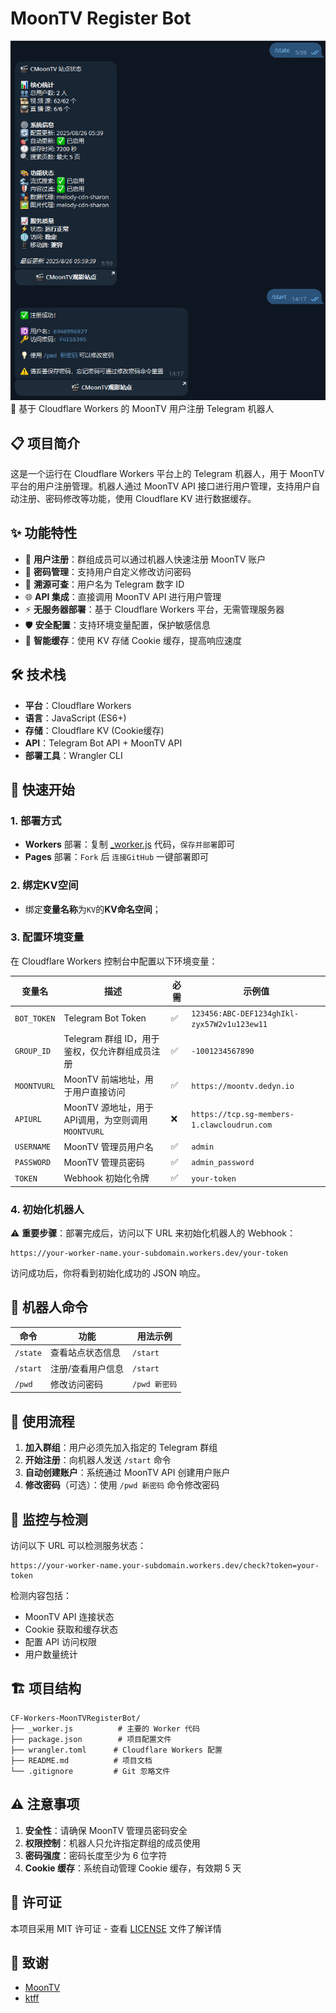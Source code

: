 # MoonTV Register Bot
![bot](./bot.png)
🤖 基于 Cloudflare Workers 的 MoonTV 用户注册 Telegram 机器人

## 📋 项目简介

这是一个运行在 Cloudflare Workers 平台上的 Telegram 机器人，用于 MoonTV 平台的用户注册管理。机器人通过 MoonTV API 接口进行用户管理，支持用户自动注册、密码修改等功能，使用 Cloudflare KV 进行数据缓存。

## ✨ 功能特性

- 🔐 **用户注册**：群组成员可以通过机器人快速注册 MoonTV 账户
- 🔑 **密码管理**：支持用户自定义修改访问密码
- 👥 **溯源可查**：用户名为 Telegram 数字 ID
- 🌐 **API 集成**：直接调用 MoonTV API 进行用户管理
- ⚡ **无服务器部署**：基于 Cloudflare Workers 平台，无需管理服务器
- 🛡️ **安全配置**：支持环境变量配置，保护敏感信息
- 💾 **智能缓存**：使用 KV 存储 Cookie 缓存，提高响应速度

## 🛠️ 技术栈

- **平台**：Cloudflare Workers
- **语言**：JavaScript (ES6+)
- **存储**：Cloudflare KV (Cookie缓存)
- **API**：Telegram Bot API + MoonTV API
- **部署工具**：Wrangler CLI

## 🚀 快速开始
### 1. 部署方式
- **Workers** 部署：复制 [_worker.js](https://github.com/cmliu/CF-Workers-DoH/blob/main/_worker.js) 代码，`保存并部署`即可
- **Pages** 部署：`Fork` 后 `连接GitHub` 一键部署即可

### 2. 绑定KV空间
   - 绑定**变量名称**为`KV`的**KV命名空间**；

### 3. 配置环境变量

在 Cloudflare Workers 控制台中配置以下环境变量：

| 变量名 | 描述 | 必需 | 示例值 |
|--------|------|------|--------|
| `BOT_TOKEN` | Telegram Bot Token | ✅ | `123456:ABC-DEF1234ghIkl-zyx57W2v1u123ew11` |
| `GROUP_ID` | Telegram 群组 ID，用于鉴权，仅允许群组成员注册 | ✅ | `-1001234567890` |
| `MOONTVURL` | MoonTV 前端地址，用于用户直接访问 | ✅ | `https://moontv.dedyn.io` |
| `APIURL` | MoonTV 源地址，用于API调用，为空则调用`MOONTVURL` | ❌ | `https://tcp.sg-members-1.clawcloudrun.com` |
| `USERNAME` | MoonTV 管理员用户名 | ✅ | `admin` |
| `PASSWORD` | MoonTV 管理员密码 | ✅ | `admin_password` |
| `TOKEN` | Webhook 初始化令牌 | ✅ | `your-token` |

### 4. 初始化机器人

⚠️ **重要步骤**：部署完成后，访问以下 URL 来初始化机器人的 Webhook：

```url
https://your-worker-name.your-subdomain.workers.dev/your-token
```

访问成功后，你将看到初始化成功的 JSON 响应。

## 🤖 机器人命令

| 命令 | 功能 | 用法示例 |
|------|------|----------|
| `/state` | 查看站点状态信息 | `/start` |
| `/start` | 注册/查看用户信息 | `/start` |
| `/pwd` | 修改访问密码 | `/pwd 新密码` |

## 📱 使用流程

1. **加入群组**：用户必须先加入指定的 Telegram 群组
2. **开始注册**：向机器人发送 `/start` 命令
3. **自动创建账户**：系统通过 MoonTV API 创建用户账户
4. **修改密码**（可选）：使用 `/pwd 新密码` 命令修改密码

## 🔧 监控与检测

访问以下 URL 可以检测服务状态：

```url
https://your-worker-name.your-subdomain.workers.dev/check?token=your-token
```

检测内容包括：
- MoonTV API 连接状态
- Cookie 获取和缓存状态  
- 配置 API 访问权限
- 用户数量统计

## 🏗️ 项目结构

```
CF-Workers-MoonTVRegisterBot/
├── _worker.js          # 主要的 Worker 代码
├── package.json        # 项目配置文件
├── wrangler.toml      # Cloudflare Workers 配置
├── README.md          # 项目文档
└── .gitignore         # Git 忽略文件
```

## ⚠️ 注意事项

1. **安全性**：请确保 MoonTV 管理员密码安全
2. **权限控制**：机器人只允许指定群组的成员使用
3. **密码强度**：密码长度至少为 6 位字符
4. **Cookie 缓存**：系统自动管理 Cookie 缓存，有效期 5 天

## 📄 许可证

本项目采用 MIT 许可证 - 查看 [LICENSE](LICENSE) 文件了解详情

## 🙏 致谢

- [MoonTV](https://github.com/MoonTechLab/LunaTV)
- [ktff](https://t.me/zero_freez)
